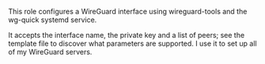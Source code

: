 This role configures a WireGuard interface using wireguard-tools and the
wg-quick systemd service.

It accepts the interface name, the private key and a list of peers; see the
template file to discover what parameters are supported. I use it to set up all
of my WireGuard servers.

